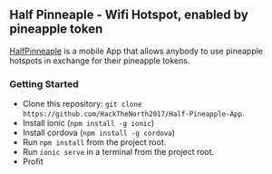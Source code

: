 ## Half Pinneaple - Wifi Hotspot, enabled by pineapple token

[HalfPinneaple](#) is a mobile App that allows anybody to use pineapple hotspots in exchange for their pineapple tokens.


### Getting Started
* Clone this repository: `git clone https://github.com/HackTheNorth2017/Half-Pineapple-App`.
* Install ionic (`npm install -g ionic`)
* Install cordova (`npm install -g cordova`)
* Run `npm install` from the project root.
* Run `ionic serve` in a terminal from the project root.
* Profit
